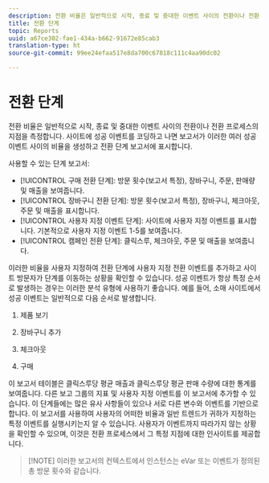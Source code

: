 ```yaml
---
description: 전환 비율은 일반적으로 시작, 종료 및 중대한 이벤트 사이의 전환이나 전환 프로세스의 지점을 측정합니다. 사이트에 성공 이벤트를 코딩하고 나면 보고서가 이러한 여러 성공 이벤트 사이의 비율을 생성하고 전환 단계 보고서에 표시합니다.
title: 전환 단계
topic: Reports
uuid: a67ce302-fae1-434a-b662-91672e85cab3
translation-type: ht
source-git-commit: 99ee24efaa517e8da700c67818c111c4aa90dc02

---
```



# 전환 단계

전환 비율은 일반적으로 시작, 종료 및 중대한 이벤트 사이의 전환이나 전환 프로세스의 지점을 측정합니다. 사이트에 성공 이벤트를 코딩하고 나면 보고서가 이러한 여러 성공 이벤트 사이의 비율을 생성하고 전환 단계 보고서에 표시합니다.

사용할 수 있는 단계 보고서:

* [!UICONTROL 구매 전환 단계]: 방문 횟수(보고서 특정), 장바구니, 주문, 판매량 및 매출을 보여줍니다.
* [!UICONTROL 장바구니 전환 단계]: 방문 횟수(보고서 특정), 장바구니, 체크아웃, 주문 및 매출을 표시합니다.
* [!UICONTROL 사용자 지정 이벤트 단계]: 사이트에 사용자 지정 이벤트를 표시합니다. 기본적으로 사용자 지정 이벤트 1-5를 보여줍니다.
* [!UICONTROL 캠페인 전환 단계]: 클릭스루, 체크아웃, 주문 및 매출을 보여줍니다.

이러한 비율을 사용자 지정하여 전환 단계에 사용자 지정 전환 이벤트를 추가하고 사이트 방문자가 단계를 이동하는 상황을 확인할 수 있습니다. 성공 이벤트가 항상 특정 순서로 발생하는 경우는 이러한 분석 유형에 사용하기 좋습니다. 예를 들어, 소매 사이트에서 성공 이벤트는 일반적으로 다음 순서로 발생합니다.

1. 제품 보기

2. 장바구니 추가

3. 체크아웃

4. 구매

이 보고서 테이블은 클릭스루당 평균 매출과 클릭스루당 평균 판매 수량에 대한 통계를 보여줍니다. 다른 보고 그룹의 지표 및 사용자 지정 이벤트를 이 보고서에 추가할 수 있습니다. 이 단계들에는 많은 유사 사항들이 있으나 서로 다른 변수와 이벤트를 기반으로 합니다. 이 보고서를 사용하여 사용자의 어떠한 비율과 일반 트렌드가 귀하가 지정하는 특정 이벤트를 실행시키는지 알 수 있습니다. 사용자가 이벤트까지 따라가지 않는 상황을 확인할 수 있으며, 이것은 전환 프로세스에서 그 특정 지점에 대한 인사이트를 제공합니다.

> [!NOTE] 이러한 보고서의 컨텍스트에서 인스턴스는 eVar 또는 이벤트가 정의된 총 방문 횟수와 같습니다.

